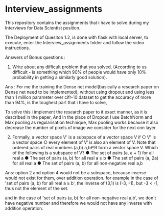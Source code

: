# Interview_assignments
This repository contains the assignments that i have to solve during my Interviews for Data Scientist position.

The Deployment of Quesiton 1.2, is done with flask with local server, 
to execute, enter the Interview_assignments folder and follow the video instructions.

Answers of Bonus questions :

1. Write about any difficult problem that you solved. (According to us difficult - is
something which 90% of people would have only 10% probability in getting a
similarly good solution).

Ans : For me the training the Dense net model(basically a research paper on Dense net need to be implemented), without using dropout and using less than 1 million parameter over cifr-10 dataset to get the accuracy of more than 94%, is the toughest part 
that i have to solve, 

To solve this i implement the research paper to it exact manner, as it is described in the paper, 
And in the place of Dropout I use BatchNorm and Max pooling as regularisation technique, 
Max pooling works because it also decrease the number of pixels of image we consider for the next cnn layer.


2. Formally, a vector space V' is a subspace of a vector space V if
○ V' is a vector space
○ every element of V′ is also an element of V.
Note that ordered pairs of real numbers (a,b) a,b∈R form a vector space V. Which of
the following is a subspace of V?
● The set of pairs (a, a + 1) for all real a
● The set of pairs (a, b) for all real a ≥ b
● The set of pairs (a, 2a) for all real a
● The set of pairs (a, b) for all non-negative real a,b

Ans: option 2 and option 4 would not be a subspace, because inverse would not exist for them, over addition operation.
for example in the case of 'set of pairs (a, b) for all real a ≥ b', the inverse of (3,1) is (-3, -1), but -3 < -1, thus not the element of the set.

and in the case of 'set of pairs (a, b) for all non-negative real a,b', we don't have negative number and therefore we would not have any inverse with addition operation.
